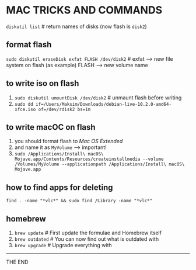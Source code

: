 # MAC TRICKS AND COMMANDS

`diskutil list`  # return names of disks (now flash is `disk2`)

## format flash
`sudo diskutil eraseDisk exfat FLASH /dev/disk2`  # exfat --> new file system on flash (as example) FLASH --> new volume name

## to write iso on flash
1. `sudo diskutil umountDisk /dev/disk2`  # unmaunt flash before writing
2. `sudo dd if=/Users/Maksim/Downloads/debian-live-10.2.0-amd64-xfce.iso of=/dev/rdisk2 bs=1m`

## to write macОС on flash
1. you should format flash to _Mac OS Extended_
2. and name it as `MyVolume` --> important!
3. `sudo /Applications/Install\ macOS\ Mojave.app/Contents/Resources/createinstallmedia --volume /Volumes/MyVolume --applicationpath /Applications/Install\ macOS\ Mojave.app`

## how to find apps for deleting
`find . -name "*vlc*" && sudo find /Library -name "*vlc*"`

## homebrew
1. `brew update`    # First update the formulae and Homebrew itself
2. `brew outdated`  # You can now find out what is outdated with
3. `brew upgrade`   # Upgrade everything with

---

THE END

